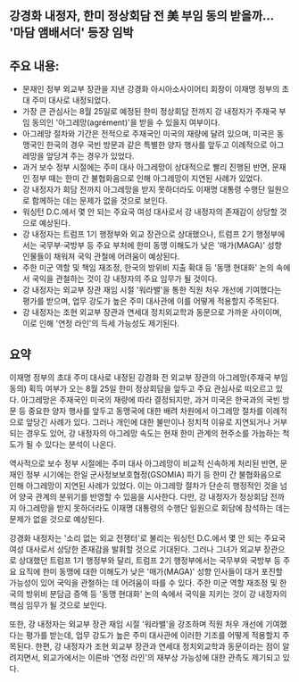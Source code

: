 ## 강경화 내정자, 한미 정상회담 전 美 부임 동의 받을까… '마담 앰배서더' 등장 임박

## 주요 내용:
*   문재인 정부 외교부 장관을 지낸 강경화 아시아소사이어티 회장이 이재명 정부의 초대 주미 대사로 내정되었다.
*   가장 큰 관심사는 8월 25일로 예정된 한미 정상회담 전까지 강 내정자가 주재국 부임 동의인 '아그레망(agrément)'을 받을 수 있을지 여부이다.
*   아그레망 절차와 기간은 전적으로 주재국인 미국의 재량에 달려 있으며, 미국은 동맹국인 한국의 경우 국빈 방문과 같은 특별한 양자 행사를 앞두고 이례적으로 아그레망을 앞당겨 주는 경우가 있었다.
*   과거 보수 정부 시절에는 주미 대사 아그레망이 상대적으로 빨리 진행된 반면, 문재인 정부 때는 한미 간 불협화음으로 인해 아그레망이 지연된 사례가 있었다.
*   강 내정자가 회담 전까지 아그레망을 받지 못하더라도 이재명 대통령 수행단 일원으로 함께하는 데는 문제가 없을 것으로 보인다.
*   워싱턴 D.C.에서 몇 안 되는 주요국 여성 대사로서 강 내정자의 존재감이 상당할 것으로 예상된다.
*   강 내정자는 트럼프 1기 행정부와 외교 장관으로 상대했으나, 트럼프 2기 행정부에서는 국무부·국방부 등 주요 부처에 한미 동맹 이해도가 낮은 '매가(MAGA)' 성향 인물들이 채워져 국익 관철에 어려움이 예상된다.
*   주한 미군 역할 및 책임 재조정, 한국의 방위비 지출 확대 등 '동맹 현대화' 논의 속에서 국익을 관철하는 것이 강 내정자의 주요 임무가 될 것이다.
*   강 내정자는 외교부 장관 재임 시절 '워라밸'을 통한 직원 처우 개선에 기여했다는 평가를 받으며, 업무 강도가 높은 주미 대사관에 이를 어떻게 적용할지 주목된다.
*   강 내정자는 조현 외교부 장관과 연세대 정치외교학과 동문으로 가까운 사이이며, 이로 인해 '연정 라인'의 득세 가능성도 제기된다.

## 요약

이재명 정부의 초대 주미 대사로 내정된 강경화 전 외교부 장관의 아그레망(주재국 부임 동의) 획득 여부가 오는 8월 25일 한미 정상회담을 앞두고 주요 관심사로 떠오르고 있다. 아그레망은 주재국인 미국의 재량에 따라 결정되지만, 과거 미국은 한국과의 국빈 방문 등 중요한 양자 행사를 앞두고 동맹국에 대한 배려 차원에서 아그레망 절차를 이례적으로 앞당긴 사례가 있다. 그러나 개인에 대한 불만이나 정치적 이유로 지연되거나 거부되는 경우도 있어, 강 내정자의 아그레망 속도는 현재 한미 관계의 현주소를 가늠하는 척도가 될 수 있다는 분석이 나온다.

역사적으로 보수 정부 시절에는 주미 대사 아그레망이 비교적 신속하게 처리된 반면, 문재인 정부 시기에는 한일 군사정보보호협정(GSOMIA) 파기 등 한미 간 불협화음으로 인해 아그레망이 지연된 사례가 있었다. 이는 아그레망 절차가 단순히 행정적인 것을 넘어 양국 관계의 분위기를 반영할 수 있음을 시사한다. 다만, 강 내정자가 정상회담 전까지 아그레망을 받지 못하더라도 이재명 대통령의 수행단 일원으로 회담에 참석하는 데는 문제가 없을 것으로 예상된다.

강경화 내정자는 '소리 없는 외교 전쟁터'로 불리는 워싱턴 D.C.에서 몇 안 되는 주요국 여성 대사로서 상당한 존재감을 발휘할 것으로 기대된다. 그러나 그녀가 외교부 장관으로 상대했던 트럼프 1기 행정부와 달리, 트럼프 2기 행정부에서는 국무부와 국방부 등 주요 요직에 한미 동맹에 대한 이해도가 낮은 '매가(MAGA)' 성향 인사들이 대거 포진할 가능성이 있어 국익을 관철하는 데 어려움이 따를 수 있다. 주한 미군 역할 재조정 및 한국의 방위비 분담금 증액 등 '동맹 현대화' 논의 속에서 국익을 지키는 것이 강 내정자의 핵심 임무가 될 것으로 보인다.

또한, 강 내정자는 외교부 장관 재임 시절 '워라밸'을 강조하며 직원 처우 개선에 기여했다는 평가를 받는데, 업무 강도가 높은 주미 대사관에 이러한 기조를 어떻게 적용할지 주목된다. 한편, 강 내정자가 조현 외교부 장관과 연세대 정치외교학과 동문이라는 점이 알려지면서, 외교가에서는 이른바 '연정 라인'의 재부상 가능성에 대한 관측도 제기되고 있다.